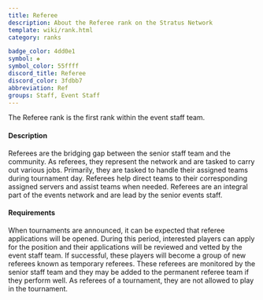 ```yaml
---
title: Referee
description: About the Referee rank on the Stratus Network
template: wiki/rank.html
category: ranks

badge_color: 4dd0e1
symbol: ❖
symbol_color: 55ffff
discord_title: Referee
discord_color: 3fdbb7
abbreviation: Ref
groups: Staff, Event Staff
---
```


The Referee rank is the first rank within the event staff team.

#### Description

Referees are the bridging gap between the senior staff team and the community. As referees, they represent the network and are tasked to carry out various jobs. Primarily, they are tasked to handle their assigned teams during tournament day. Referees help direct teams to their corresponding assigned servers and assist teams when needed. Referees are an integral part of the events network and are lead by the senior events staff.

#### Requirements

When tournaments are announced, it can be expected that referee applications will be opened. During this period, interested players can apply for the position and their applications will be reviewed and vetted by the event staff team. If successful, these players will become a group of new referees known as temporary referees. These referees are monitored by the senior staff team and they may be added to the permanent referee team if they perform well. As referees of a tournament, they are not allowed to play in the tournament.
